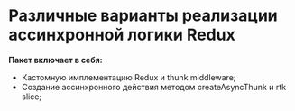 # Различные варианты реализации ассинхронной логики Redux

**Пакет включает в себя:**
- Кастомную имплементацию Redux и thunk middleware;
- Создание ассинхронного действия методом createAsyncThunk и rtk slice;
